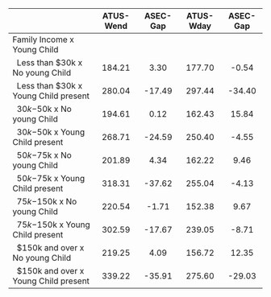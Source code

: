 
|                      |    ATUS-Wend |     ASEC-Gap |    ATUS-Wday |     ASEC-Gap |
| -------------------- | :----------: | :----------: | :----------: | :----------: |
| Family Income x Young Child |              |              |              |              |
| &nbsp;&nbsp;Less than $30k x No young Child |       184.21 |         3.30 |       177.70 |        -0.54 |
| &nbsp;&nbsp;Less than $30k x Young Child present |       280.04 |       -17.49 |       297.44 |       -34.40 |
| &nbsp;&nbsp;$30k-$50k x No young Child |       194.61 |         0.12 |       162.43 |        15.84 |
| &nbsp;&nbsp;$30k-$50k x Young Child present |       268.71 |       -24.59 |       250.40 |        -4.55 |
| &nbsp;&nbsp;$50k-$75k x No young Child |       201.89 |         4.34 |       162.22 |         9.46 |
| &nbsp;&nbsp;$50k-$75k x Young Child present |       318.31 |       -37.62 |       255.04 |        -4.13 |
| &nbsp;&nbsp;$75k-$150k x No young Child |       220.54 |        -1.71 |       152.38 |         9.67 |
| &nbsp;&nbsp;$75k-$150k x Young Child present |       302.59 |       -17.67 |       239.05 |        -8.71 |
| &nbsp;&nbsp;$150k and over x No young Child |       219.25 |         4.09 |       156.72 |        12.35 |
| &nbsp;&nbsp;$150k and over x Young Child present |       339.22 |       -35.91 |       275.60 |       -29.03 |

